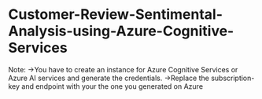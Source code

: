 # Customer-Review-Sentimental-Analysis-using-Azure-Cognitive-Services
Note:
->You have to create an instance for Azure Cognitive Services or Azure AI services and generate the credentials.
->Replace the subscription-key and endpoint with your the one you generated on Azure
